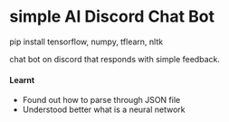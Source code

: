 # simple AI Discord Chat Bot

pip install tensorflow, numpy, tflearn, nltk

chat bot on discord that responds with simple feedback.

#### Learnt
- Found out how to parse through JSON file
- Understood better what is a neural network
